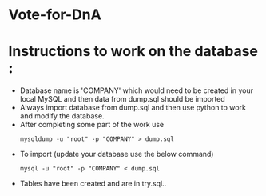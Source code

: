 # Vote-for-DnA

# Instructions to work on the database : 
<ul>
<li>Database name is 'COMPANY' which would need to be created in your local MySQL and then data from dump.sql should be imported</li>
<li>Always import database from dump.sql and then use python to work and modify the database.</li>
<li>After completing some part of the work use 

```
mysqldump -u "root" -p "COMPANY" > dump.sql 
``` 
</li>
<li>To import (update your database use the below command)

```
mysql -u "root" -p "COMPANY" < dump.sql
```
</li>
<li>
Tables have been created and are in try.sql..
</li>
</ul>
